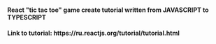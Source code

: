 <h4> React "tic tac toe" game create tutorial written from <b><font color: "#f1c40f">JAVASCRIPT</font></b> to <b><font color: "#3498db">TYPESCRIPT</font></b></h4>
<h4>Link to tutorial: https://ru.reactjs.org/tutorial/tutorial.html </h4>
